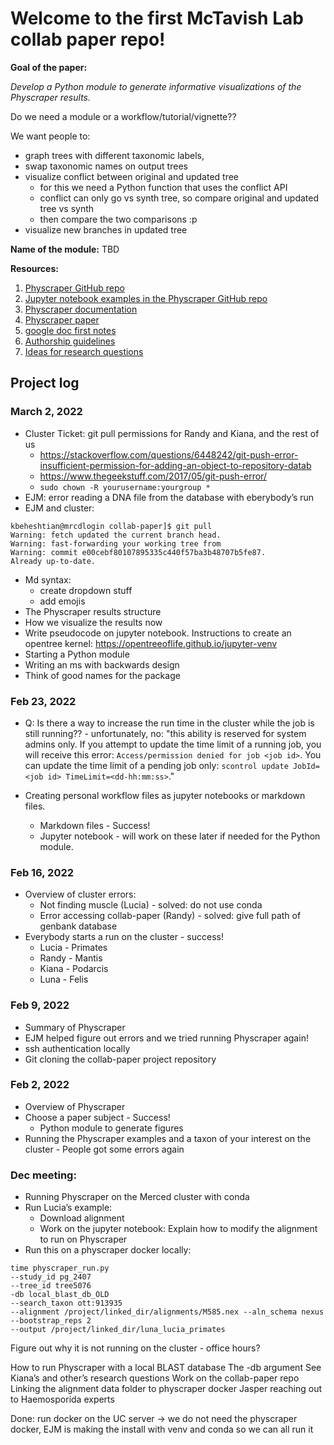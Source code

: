# Welcome to the first McTavish Lab collab paper repo!

**Goal of the paper:**

_Develop a Python module to generate informative visualizations of the Physcraper results._

Do we need a module or a workflow/tutorial/vignette??

We want people to:

- graph trees with different taxonomic labels, 
- swap taxonomic names on output trees 
- visualize conflict between original and updated tree
   - for this we need a Python function that uses the conflict API
   - conflict can only go vs synth tree, so compare original and updated tree vs synth
   - then compare the two comparisons :p
- visualize new branches in updated tree

**Name of the module:** TBD

**Resources:**

1. [Physcraper GitHub repo](https://github.com/McTavishLab/physcraper)
1. [Jupyter notebook examples in the Physcraper GitHub repo](https://github.com/McTavishLab/physcraper/tree/main/docs/examples)
1. [Physcraper documentation](https://physcraper.readthedocs.io/en/main/index.html)
1. [Physcraper paper](https://bmcbioinformatics.biomedcentral.com/articles/10.1186/s12859-021-04274-6)
2. [google doc first notes]()
3. [Authorship guidelines]()
4. [Ideas for research questions]()


## Project log

### March 2, 2022

- Cluster Ticket: git pull permissions for Randy and Kiana, and the rest of us
  - https://stackoverflow.com/questions/6448242/git-push-error-insufficient-permission-for-adding-an-object-to-repository-datab 
  - https://www.thegeekstuff.com/2017/05/git-push-error/
  - `sudo chown -R yourusername:yourgroup *`
- EJM: error reading a DNA file from the database with eberybody’s run
- EJM and cluster: 
```
kbeheshtian@mrcdlogin collab-paper]$ git pull
Warning: fetch updated the current branch head.
Warning: fast-forwarding your working tree from
Warning: commit e00cebf80107895335c440f57ba3b48707b5fe87.
Already up-to-date.
```
- Md syntax: 
  - create dropdown stuff
  - add emojis
- The Physcraper results structure
- How we visualize the results now
- Write pseudocode on jupyter notebook. Instructions to create an opentree kernel: https://opentreeoflife.github.io/jupyter-venv
- Starting a Python module
- Writing an ms with backwards design
- Think of good names for the package

### Feb 23, 2022

- Q: Is there a way to increase the run time in the cluster while the job is still running?? - unfortunately, no: 
"this ability is reserved for system admins only. 
If you attempt to update the time limit of a running job, you will receive this error:
`Access/permission denied for job <job id>`.
You can update the time limit of a pending job only:
`scontrol update JobId=<job id> TimeLimit=<dd-hh:mm:ss>`."

- Creating personal workflow files as jupyter notebooks or markdown files. 
  - Markdown files - Success!
  - Jupyter notebook - will work on these later if needed for the Python module.



### Feb 16, 2022

- Overview of cluster errors:
  - Not finding muscle (Lucia) - solved: do not use conda
  - Error accessing collab-paper (Randy) - solved: give full path of genbank database
- Everybody starts a run on the cluster - success!
  - Lucia - Primates
  - Randy - Mantis
  - Kiana - Podarcis
  - Luna - Felis

### Feb 9, 2022

- Summary of Physcraper
- EJM helped figure out errors and we tried running Physcraper again!
- ssh authentication locally
- Git cloning the collab-paper project repository



### Feb 2, 2022

- Overview of Physcraper
- Choose a paper subject - Success!
  - Python module to generate figures
- Running the Physcraper examples and a taxon of your interest on the cluster - People got some errors again



### Dec meeting:

- Running Physcraper on the Merced cluster with conda
- Run Lucia’s example:
  - Download alignment
  - Work on the jupyter notebook: Explain how to modify the alignment to run on Physcraper
- Run this on a physcraper docker locally:
```
time physcraper_run.py 
--study_id pg_2407 
--tree_id tree5076 
-db local_blast_db_OLD 
--search_taxon ott:913935 
--alignment /project/linked_dir/alignments/M585.nex --aln_schema nexus 
--bootstrap_reps 2 
--output /project/linked_dir/luna_lucia_primates
```
Figure out why it is not running on the cluster - office hours?


How to run Physcraper with a local BLAST database
The -db argument
See Kiana’s and other’s research questions
Work on the collab-paper repo
Linking the alignment data folder to physcraper docker
Jasper reaching out to Haemosporida experts

Done:
run docker on the UC server -> we do not need the physcraper docker, EJM is making the install with venv and conda so we can all run it



